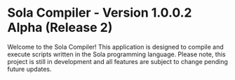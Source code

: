 # Sola Compiler - Version 1.0.0.2 Alpha (Release 2)

Welcome to the Sola Compiler! This application is designed to compile and execute scripts written in the Sola programming language. 
Please note, this project is still in development and all features are subject to change pending future updates.
